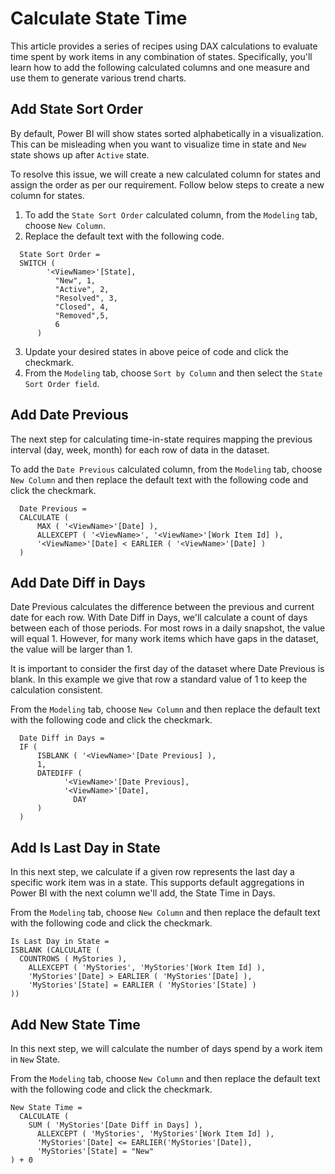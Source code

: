 # Calculate State Time

This article provides a series of recipes using DAX calculations to evaluate time spent by work items in any combination of states. Specifically, you'll learn how to add the following calculated columns and one measure and use them to generate various trend charts.

## Add State Sort Order

By default, Power BI will show states sorted alphabetically in a visualization. This can be misleading when you want to visualize time in state and `New` state shows up after `Active` state.

To resolve this issue, we will create a new calculated column for states and assign the order as per our requirement. Follow below steps to create a new column for states.

1. To add the `State Sort Order` calculated column, from the `Modeling` tab, choose `New Column`.
2. Replace the default text with the following code.
```
  State Sort Order = 
  SWITCH ( 
        '<ViewName>'[State], 
          "New", 1, 
          "Active", 2, 
          "Resolved", 3, 
          "Closed", 4, 
          "Removed",5, 
          6
      )
```
3. Update your desired states in above peice of code and click the checkmark.
4. From the `Modeling` tab, choose `Sort by Column` and then select the `State Sort Order field`.

## Add Date Previous
The next step for calculating time-in-state requires mapping the previous interval (day, week, month) for each row of data in the dataset.

To add the `Date Previous` calculated column, from the `Modeling` tab, choose `New Column` and then replace the default text with the following code and click the checkmark.
```
  Date Previous = 
  CALCULATE (
      MAX ( '<ViewName>'[Date] ),
      ALLEXCEPT ( '<ViewName>', '<ViewName>'[Work Item Id] ),
      '<ViewName>'[Date] < EARLIER ( '<ViewName>'[Date] )
  )
```

## Add Date Diff in Days
Date Previous calculates the difference between the previous and current date for each row. With Date Diff in Days, we'll calculate a count of days between each of those periods. For most rows in a daily snapshot, the value will equal 1. However, for many work items which have gaps in the dataset, the value will be larger than 1.

It is important to consider the first day of the dataset where Date Previous is blank. In this example we give that row a standard value of 1 to keep the calculation consistent.

From the `Modeling` tab, choose `New Column` and then replace the default text with the following code and click the checkmark.
```
  Date Diff in Days = 
  IF (
      ISBLANK ( '<ViewName>'[Date Previous] ),
      1,
      DATEDIFF (
            '<ViewName>'[Date Previous],
            '<ViewName>'[Date],
              DAY
      )
  )
```


## Add Is Last Day in State
In this next step, we calculate if a given row represents the last day a specific work item was in a state. This supports default aggregations in Power BI with the next column we'll add, the State Time in Days.

From the `Modeling` tab, choose `New Column` and then replace the default text with the following code and click the checkmark.
```
Is Last Day in State = 
ISBLANK (CALCULATE (
  COUNTROWS ( MyStories ),
    ALLEXCEPT ( 'MyStories', 'MyStories'[Work Item Id] ),
    'MyStories'[Date] > EARLIER ( 'MyStories'[Date] ),
    'MyStories'[State] = EARLIER ( 'MyStories'[State] )
))
```

## Add New State Time
In this next step, we will calculate the number of days spend by a work item in `New` State.

From the `Modeling` tab, choose `New Column` and then replace the default text with the following code and click the checkmark.
```
New State Time = 
  CALCULATE (
    SUM ( 'MyStories'[Date Diff in Days] ),
      ALLEXCEPT ( 'MyStories', 'MyStories'[Work Item Id] ),
      'MyStories'[Date] <= EARLIER('MyStories'[Date]),
      'MyStories'[State] = "New"
) + 0
```


